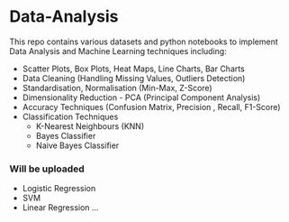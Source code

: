 # Data-Analysis

This repo contains various datasets and python notebooks to implement Data Analysis and Machine Learning techniques including:
* Scatter Plots, Box Plots, Heat Maps, Line Charts, Bar Charts
* Data Cleaning (Handling Missing Values, Outliers Detection)
* Standardisation, Normalisation (Min-Max, Z-Score)
* Dimensionality Reduction - PCA (Principal Component Analysis)
* Accuracy Techniques (Confusion Matrix, Precision , Recall, F1-Score)
* Classification Techniques
  - K-Nearest Neighbours (KNN)
  - Bayes Classifier
  - Naive Bayes Classifier
### Will be uploaded
* Logistic Regression
* SVM
* Linear Regression ...
